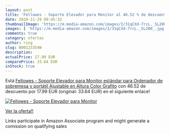 ```yaml
---
layout: post
title: 'Fellowes - Soporte Elevador para Monitor al 46.52 % de descuento'
date: 2020-11-29 09:45:32
thumbnailImage: 'https://m.media-amazon.com/images/I/31qCXd-7rcL._SL200_.jpg'
images: [ 'https://m.media-amazon.com/images/I/31qCXd-7rcL._SL200_.jpg' ]
comments: true
category: ofertas
author: ring
slug: B00123354W
description:
actualPrice: 17.99 EUR
comparePrice: 33.64 EUR
inStock: true
---
```


Está [Fellowes - Soporte Elevador para Monitor estándar  para Ordenador de sobremesa y portátil  Ajustable en Altura  Color Grafito](https://www.amazon.es/dp/B00123354W/?tag=tolees-21) con 46.52 de descuento por 17.99 EUR (original: 33.64 EUR) en el siguiente enlace!

[![Fellowes - Soporte Elevador para Monitor](https://m.media-amazon.com/images/I/31qCXd-7rcL._SL200_.jpg)](https://www.amazon.es/dp/B00123354W/?tag=tolees-21)

[Ver la oferta!!](https://www.amazon.es/dp/B00123354W/?tag=tolees-21)

Links participate in Amazon Associate program and might generate a comission on qualifying sales


